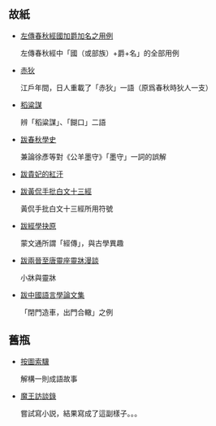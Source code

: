 ## 故紙

- [左傳春秋經國加爵加名之用例](zuozhuan_guo-jue-ming/)

    左傳春秋經中「國（或部族）+爵+名」的全部用例

- [赤狄](redman/)

    江戶年間，日人重載了「赤狄」一語（原爲春秋時狄人一支）

- [稻粱謀](daoliangmou/)

    辨「稻粱謀」、「餬口」二語

- [跋春秋學史](moshou/)

    兼論徐彥等對《公羊墨守》「墨守」一詞的誤解

- [跋貴妃的紅汗](bidouxiangzao/)

- [跋黃侃手批白文十三經](huangkanshoupifuhao/)

    黃侃手批白文十三經所用符號

- [跋經學抉原](jingxuejueyuan/)

    蒙文通所謂「經傳」，與古學異趣

- [跋兩晉至唐靈座靈牀漫談](xiaochuang/)

    小牀與靈牀

- [跋中國語言學論文集](hezhe/)

    「閉門造車，出門合轍」之例


## 舊瓶

- [按圖索驥](bole/)

    解構一則成語故事

- [魔王訪談錄](evil-interview/)

    嘗試寫小説，結果寫成了這副樣子。。。